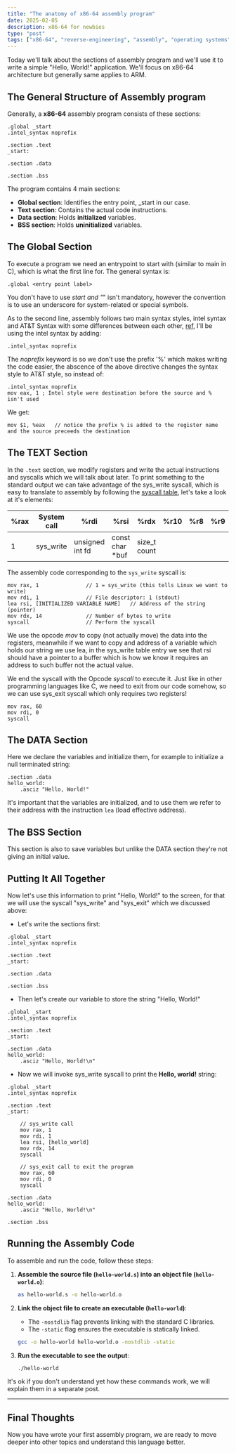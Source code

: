 ```yaml
---
title: "The anatomy of x86-64 assembly program"
date: 2025-02-05
description: x86-64 for newbies 
type: "post"
tags: ["x86-64", "reverse-engineering", "assembly", "operating systems"]
---
```


Today we'll talk about the sections of assembly program and we'll use it to write a simple "Hello, World!" application. We'll focus on x86-64 architecture but generally same applies to ARM.

## The General Structure of Assembly program

Generally, a **x86-64** assembly program consists of these sections:

```assembly
.global _start
.intel_syntax noprefix

.section .text
_start:    

.section .data

.section .bss 
```

The program contains 4 main sections:
- **Global section**: Identifies the entry point, _start in our case.
- **Text section**: Contains the actual code instructions.
- **Data section**: Holds **initialized** variables.
- **BSS section**: Holds **uninitialized** variables.

## The Global Section

To execute a program we need an entrypoint to start with (similar to main in C), which is what the first line for. The general syntax is:

```assembly
.global <entry point label>
```

You don't have to use _start and "_" isn't mandatory, however the convention is to use an underscore for system-related or special symbols.

As to the second line, assembly follows two main syntax styles, intel syntax and AT&T Syntax with some differences between each other, [ref](https://imada.sdu.dk/u/kslarsen/dm546/Material/IntelnATT.htm), I'll be using the intel syntax by adding:

```assembly
.intel_syntax noprefix
```

The *noprefix* keyword is so we don't use the prefix '%' which makes writing the code easier, the abscence of the above directive changes the syntax style to AT&T style, so instead of:

```assembly
.intel_syntax noprefix
mov eax, 1 ; Intel style were destination before the source and % isn't used
```

We get:

```assembly
mov $1, %eax   // notice the prefix % is added to the register name and the source preceeds the destination
```

## The TEXT Section

In the `.text` section, we modify registers and write the actual instructions and syscalls which we will talk about later. To print something to the standard output we can take advantage of the sys_write syscall, which is easy to translate to assembly by following the [syscall table](https://blog.rchapman.org/posts/Linux_System_Call_Table_for_x86_64/), let's take a look at it's elements:

| %rax | System call | %rdi            | %rsi            | %rdx         | %r10 | %r8 | %r9 |
|------|-------------|-----------------|-----------------|-------------|------|----|----|
| 1    | sys_write   | unsigned int fd | const char *buf | size_t count |      |    |    |

The assembly code corresponding to the `sys_write` syscall is:

```assembly
mov rax, 1               // 1 = sys_write (this tells Linux we want to write)
mov rdi, 1               // File descriptor: 1 (stdout)
lea rsi, [INITIALIZED VARIABLE NAME]   // Address of the string (pointer)
mov rdx, 14              // Number of bytes to write
syscall                  // Perform the syscall
```

We use the opcode *mov* to copy (not actually move) the data into the registers, meanwhile if we want to copy and address of a variable which holds our string we use lea, in the sys_write table entry we see that rsi should have a pointer to a buffer which is how we know it requires an address to such buffer not the actual value.

We end the syscall with the Opcode *syscall* to execute it. Just like in other programming languages like C, we need to exit from our code somehow, so we can use sys_exit syscall which only requires two registers!

```assembly
mov rax, 60
mov rdi, 0
syscall
```

## The DATA Section

Here we declare the variables and initialize them, for example to initialize a null terminated string:

```assembly
.section .data
hello_world:
    .asciz "Hello, World!"
```

It's important that the variables are initialized, and to use them we refer to their address with the instruction ```lea``` (load effective address).

## The BSS Section

This section is also to save variables but unlike the DATA section they're not giving an initial value.

## Putting It All Together

Now let's use this information to print "Hello, World!" to the screen, for that we will use the syscall "sys_write" and "sys_exit" which we discussed above:

* Let's write the sections first:

```assembly
.global _start
.intel_syntax noprefix

.section .text
_start:

.section .data

.section .bss
```

* Then let's create our variable to store the string "Hello, World!"

```
.global _start
.intel_syntax noprefix

.section .text
_start:

.section .data
hello_world:
    .asciz "Hello, World!\n"
```

* Now we will invoke sys_write syscall to print the **Hello, world!** string:

```assembly
.global _start
.intel_syntax noprefix

.section .text
_start:    

    // sys_write call    
    mov rax, 1
    mov rdi, 1    
    lea rsi, [hello_world]
    mov rdx, 14 
    syscall
    
    // sys_exit call to exit the program
    mov rax, 60
    mov rdi, 0
    syscall

.section .data
hello_world:
    .asciz "Hello, World!\n"

.section .bss
```

## Running the Assembly Code

To assemble and run the code, follow these steps:

1. **Assemble the source file (`hello-world.s`) into an object file (`hello-world.o`)**:
    ```bash
    as hello-world.s -o hello-world.o
    ```

2. **Link the object file to create an executable (`hello-world`)**:
    - The `-nostdlib` flag prevents linking with the standard C libraries.
    - The `-static` flag ensures the executable is statically linked.
    ```bash
    gcc -o hello-world hello-world.o -nostdlib -static
    ```

3. **Run the executable to see the output**:
    ```bash
    ./hello-world
    ```

It's ok if you don't understand yet how these commands  work, we will explain them in a separate post.

---

## Final Thoughts

Now you have wrote your first assembly program, we are ready to move deeper into other topics and understand this language better.
